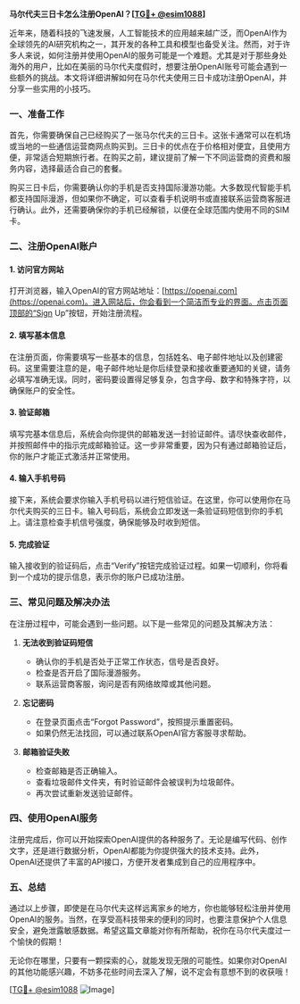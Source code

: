 **马尔代夫三日卡怎么注册OpenAI？[[TG💪+ @esim1088](https://t.me/s/esim1088)]**

近年来，随着科技的飞速发展，人工智能技术的应用越来越广泛，而OpenAI作为全球领先的AI研究机构之一，其开发的各种工具和模型也备受关注。然而，对于许多人来说，如何注册并使用OpenAI的服务可能是一个难题。尤其是对于那些身处海外的用户，比如在美丽的马尔代夫度假时，想要注册OpenAI账号可能会遇到一些额外的挑战。本文将详细讲解如何在马尔代夫使用三日卡成功注册OpenAI，并分享一些实用的小技巧。

### 一、准备工作

首先，你需要确保自己已经购买了一张马尔代夫的三日卡。这张卡通常可以在机场或当地的一些通信运营商网点购买到。三日卡的优点在于价格相对便宜，且使用方便，非常适合短期旅行者。在购买之前，建议提前了解一下不同运营商的资费和服务内容，选择最适合自己的套餐。

购买三日卡后，你需要确认你的手机是否支持国际漫游功能。大多数现代智能手机都支持国际漫游，但如果你不确定，可以查看手机说明书或直接联系运营商客服进行确认。此外，还需要确保你的手机已经解锁，以便在全球范围内使用不同的SIM卡。

### 二、注册OpenAI账户

#### 1. 访问官方网站

打开浏览器，输入OpenAI的官方网站地址：[https://openai.com](https://openai.com)。进入网站后，你会看到一个简洁而专业的界面。点击页面顶部的“Sign Up”按钮，开始注册流程。

#### 2. 填写基本信息

在注册页面，你需要填写一些基本的信息，包括姓名、电子邮件地址以及创建密码。这里需要注意的是，电子邮件地址是你后续登录和接收重要通知的关键，请务必填写准确无误。同时，密码要设置得足够复杂，包含字母、数字和特殊字符，以确保账户的安全性。

#### 3. 验证邮箱

填写完基本信息后，系统会向你提供的邮箱发送一封验证邮件。请尽快查收邮件，并按照邮件中的指示完成邮箱验证。这一步非常重要，因为只有通过邮箱验证后，你的账户才能正式激活并正常使用。

#### 4. 输入手机号码

接下来，系统会要求你输入手机号码以进行短信验证。在这里，你可以使用你在马尔代夫购买的三日卡。输入号码后，系统会立即发送一条验证码短信到你的手机上。请注意检查手机信号强度，确保能够及时收到短信。

#### 5. 完成验证

输入接收到的验证码后，点击“Verify”按钮完成验证过程。如果一切顺利，你将看到一个成功的提示信息，表示你的账户已成功注册。

### 三、常见问题及解决办法

在注册过程中，可能会遇到一些问题。以下是一些常见的问题及其解决方法：

1. **无法收到验证码短信**
   - 确认你的手机是否处于正常工作状态，信号是否良好。
   - 检查是否开启了国际漫游服务。
   - 联系运营商客服，询问是否有网络故障或其他问题。

2. **忘记密码**
   - 在登录页面点击“Forgot Password”，按照提示重置密码。
   - 如果仍然无法找回，可以通过联系OpenAI官方客服寻求帮助。

3. **邮箱验证失败**
   - 检查邮箱是否正确输入。
   - 查看垃圾邮件文件夹，有时验证邮件会被误判为垃圾邮件。
   - 再次尝试重新发送验证邮件。

### 四、使用OpenAI服务

注册完成后，你可以开始探索OpenAI提供的各种服务了。无论是编写代码、创作文字，还是进行数据分析，OpenAI都能为你提供强大的技术支持。此外，OpenAI还提供了丰富的API接口，方便开发者集成到自己的应用程序中。

### 五、总结

通过以上步骤，即使是在马尔代夫这样远离家乡的地方，你也能够轻松注册并使用OpenAI的服务。当然，在享受高科技带来的便利的同时，也要注意保护个人信息安全，避免泄露敏感数据。希望这篇文章能对你有所帮助，祝你在马尔代夫度过一个愉快的假期！

无论你在哪里，只要有一颗探索的心，就能发现无限的可能性。如果你对OpenAI的其他功能感兴趣，不妨多花些时间去深入了解，说不定会有意想不到的收获哦！

[[TG💪+ @esim1088](https://t.me/s/esim1088) ![Image](https://i.postimg.cc/4NQfJmqS/Snipaste-2025-05-13-00-14-12.png)]